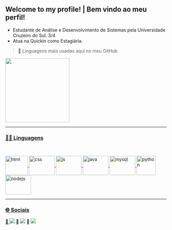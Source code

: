 ## <strong> Welcome to my profile! | Bem vindo ao meu perfil! </strong>
- Estudante de Análise e Desenvolvimento de Sistemas pela Universidade Cruzeiro do Sul. 3/4
- Atua na Quickin como Estagiária.

> 📍 Linguagens mais usadas aqui no meu GitHub

<div>
  <a href="https://github.com/JessicaMotta">
  <img height="200cm" src="https://github-readme-stats.vercel.app/api/top-langs/?username=JessicaMotta&layout=compact&langs_count=7&theme=dracula"/>
</div>
  
---
  ### 👩‍💻 Linguagens 
  ##
 <div style="display: inline_block"><br>
    <img align="center" alt="html" height="60" width="70" src="https://cdn.jsdelivr.net/gh/devicons/devicon/icons/html5/html5-plain-wordmark.svg">
    <img align="center" alt="css" height="60" width="80" src="https://cdn.jsdelivr.net/gh/devicons/devicon/icons/css3/css3-plain-wordmark.svg">
    <img align="center" alt="js" height="60" width="80"     src="https://cdn.jsdelivr.net/gh/devicons/devicon/icons/javascript/javascript-plain.svg">
    <img align="center" alt="java" height="60" width="80" src="https://cdn.jsdelivr.net/gh/devicons/devicon/icons/java/java-original-wordmark.svg">
    <img align="center" alt="mysql" height="60" width="80" src="https://cdn.jsdelivr.net/gh/devicons/devicon/icons/mysql/mysql-original-wordmark.svg">
    <img align="center" alt="python" height="60" wid60th="80" src="https://cdn.jsdelivr.net/gh/devicons/devicon/icons/python/python-original-wordmark.svg">
     <img align="center" alt="nodejs" height="60" width="80" src="https://cdn.jsdelivr.net/gh/devicons/devicon/icons/nodejs/nodejs-original-wordmark.svg">
</div>
  
---
  ### 🌐 Sociais  
<div>
     💙 <a href="https://www.linkedin.com/in/jessicamotabispo/" target="_blank"><img src="https://img.shields.io/badge/LinkedIn-0077B5?style=for-the-badge&logo=linkedin&logoColor=white" target="_blank"></a>
     💖 <a href="https://www.instagram.com/_jess_inc/" target="_blank"><img src="https://img.shields.io/badge/Instagram-E4405F?style=for-the-badge&logo=instagram&logoColor=white" target="_blank"></a>
     💜 <a href="https://discord.com/channels/@me"><img src="https://img.shields.io/badge/Discord-7289DA?style=for-the-badge&logo=discord&logoColor=white" target="_blank"></a>    
  </div>
 
